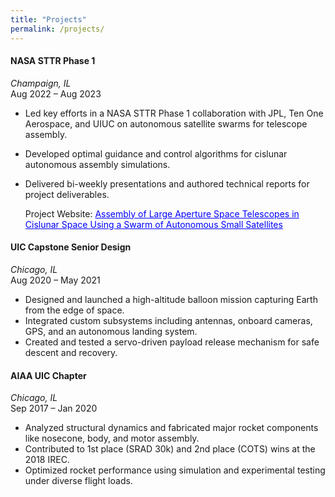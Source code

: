 ```yaml
---
title: "Projects"
permalink: /projects/
---
```


#### **NASA STTR Phase 1**  
*Champaign, IL*  
Aug 2022 – Aug 2023  
- Led key efforts in a NASA STTR Phase 1 collaboration with JPL, Ten One Aerospace, and UIUC on autonomous satellite swarms for telescope assembly.  
- Developed optimal guidance and control algorithms for cislunar autonomous assembly simulations.  
- Delivered bi-weekly presentations and authored technical reports for project deliverables.

  Project Website: <a href="https://example.com/project-link" target="_blank" style="color:blue;">Assembly of Large Aperture Space Telescopes in Cislunar Space Using a Swarm of Autonomous Small Satellites</a>

#### **UIC Capstone Senior Design**  
*Chicago, IL*  
Aug 2020 – May 2021  
- Designed and launched a high-altitude balloon mission capturing Earth from the edge of space.  
- Integrated custom subsystems including antennas, onboard cameras, GPS, and an autonomous landing system.  
- Created and tested a servo-driven payload release mechanism for safe descent and recovery.

#### **AIAA UIC Chapter**  
*Chicago, IL*  
Sep 2017 – Jan 2020  
- Analyzed structural dynamics and fabricated major rocket components like nosecone, body, and motor assembly.  
- Contributed to 1st place (SRAD 30k) and 2nd place (COTS) wins at the 2018 IREC.  
- Optimized rocket performance using simulation and experimental testing under diverse flight loads.


